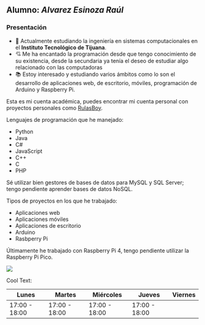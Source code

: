 ## Alumno: *Alvarez Esinoza Raúl*
### Presentación
- :school: Actualmente estudiando la ingeniería en sistemas computacionales en el **Instituto Tecnológico de Tijuana**.
- :cupid: Me ha encantado la programación desde que tengo conocimiento de su existencia, desde la secundaria ya tenía el deseo de estudiar algo relacionado con las computadoras
- :books: Estoy interesado y estudiando varios ámbitos como lo son el desarrollo de aplicaciones web, de escritorio, móviles, programación de Arduino y Raspberry Pi.

Esta es mi cuenta académica, puedes encontrar mi cuenta personal con proyectos personales como [RulasBoy](https://github.com/RulasBoy).

Lenguajes de programación que he manejado:
* Python
* Java
* C#
* JavaScript
* C++
* C
* PHP

Sé utilizar bien gestores de bases de datos para MySQL y SQL Server; tengo pendiente aprender bases de datos NoSQL.

Tipos de proyectos en los que he trabajado:
* Aplicaciones web
* Aplicaciones móviles
* Aplicaciones de escritorio
* Arduino
* Rasbperry Pi

Últimamente he trabajado con Raspberry Pi 4, tengo pendiente utilizar la Raspberry Pi Pico.

![](https://images.cooltext.com/5548678.png)

<a href="http://cooltext.com" target="_top"><img src="https://cooltext.com/images/ct_pixel.gif" width="80" height="15" alt="Cool Text: Logo and Graphics Generator" border="0" /></a>

| Lunes         | Martes        | Miércoles     | Jueves        | Viernes       |
|---------------|---------------|---------------|---------------|---------------|
| 17:00 - 18:00 | 17:00 - 18:00 | 17:00 - 18:00 | 17:00 - 18:00 |               |
